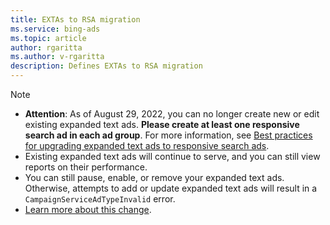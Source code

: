 ```yaml
---
title: EXTAs to RSA migration
ms.service: bing-ads
ms.topic: article
author: rgaritta
ms.author: v-rgaritta
description: Defines EXTAs to RSA migration
---
```


> [!NOTE]
>
> * **Attention**: As of August 29, 2022, you can no longer create new or edit existing expanded text ads. **Please create at least one responsive search ad in each ad group**. For more information, see [Best practices for upgrading expanded text ads to responsive search ads](https://help.ads.microsoft.com/#apex/ads/en/60037).
> * Existing expanded text ads will continue to serve, and you can still view reports on their performance.  
> * You can still pause, enable, or remove your expanded text ads. Otherwise, attempts to add or update expanded text ads will result in a `CampaignServiceAdTypeInvalid` error.
> * [Learn more about this change](https://about.ads.microsoft.com/blog/post/april-2022/deadline-for-migration-to-responsive-search-ads-extended-to-august-29-2022).
